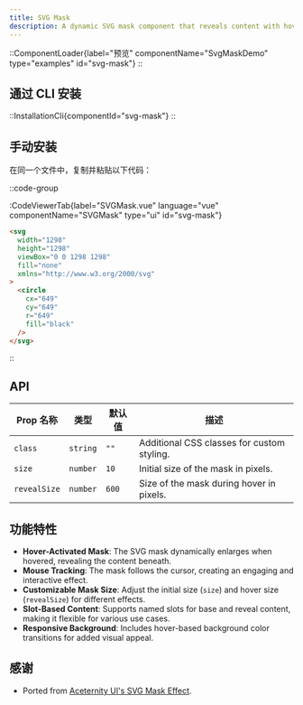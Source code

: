 ```yaml
---
title: SVG Mask
description: A dynamic SVG mask component that reveals content with hover and mouse movement.
---
```


::ComponentLoader{label="预览" componentName="SvgMaskDemo" type="examples" id="svg-mask"}
::

## 通过 CLI 安装

::InstallationCli{componentId="svg-mask"}
::

## 手动安装

在同一个文件中，复制并粘贴以下代码： 

::code-group

:CodeViewerTab{label="SVGMask.vue" language="vue" componentName="SVGMask" type="ui" id="svg-mask"}

```html [mask.svg]
<svg
  width="1298"
  height="1298"
  viewBox="0 0 1298 1298"
  fill="none"
  xmlns="http://www.w3.org/2000/svg"
>
  <circle
    cx="649"
    cy="649"
    r="649"
    fill="black"
  />
</svg>
```

::

## API

| Prop 名称    | 类型     | 默认值 | 描述                                       |
| ------------ | -------- | ------ | ------------------------------------------ |
| `class`      | `string` | `""`   | Additional CSS classes for custom styling. |
| `size`       | `number` | `10`   | Initial size of the mask in pixels.        |
| `revealSize` | `number` | `600`  | Size of the mask during hover in pixels.   |

## 功能特性

- **Hover-Activated Mask**: The SVG mask dynamically enlarges when hovered, revealing the content beneath.
- **Mouse Tracking**: The mask follows the cursor, creating an engaging and interactive effect.
- **Customizable Mask Size**: Adjust the initial size (`size`) and hover size (`revealSize`) for different effects.
- **Slot-Based Content**: Supports named slots for base and reveal content, making it flexible for various use cases.
- **Responsive Background**: Includes hover-based background color transitions for added visual appeal.

## 感谢

- Ported from [Aceternity UI's SVG Mask Effect](https://ui.aceternity.com/components/text-generate-effect).
